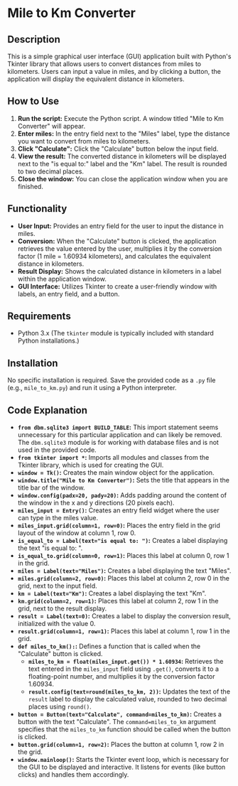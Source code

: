 # Mile to Km Converter

## Description

This is a simple graphical user interface (GUI) application built with Python's Tkinter library that allows users to convert distances from miles to kilometers. Users can input a value in miles, and by clicking a button, the application will display the equivalent distance in kilometers.

## How to Use

1.  **Run the script:** Execute the Python script. A window titled "Mile to Km Converter" will appear.
2.  **Enter miles:** In the entry field next to the "Miles" label, type the distance you want to convert from miles to kilometers.
3.  **Click "Calculate":** Click the "Calculate" button below the input field.
4.  **View the result:** The converted distance in kilometers will be displayed next to the "is equal to:" label and the "Km" label. The result is rounded to two decimal places.
5.  **Close the window:** You can close the application window when you are finished.

## Functionality

* **User Input:** Provides an entry field for the user to input the distance in miles.
* **Conversion:** When the "Calculate" button is clicked, the application retrieves the value entered by the user, multiplies it by the conversion factor (1 mile = 1.60934 kilometers), and calculates the equivalent distance in kilometers.
* **Result Display:** Shows the calculated distance in kilometers in a label within the application window.
* **GUI Interface:** Utilizes Tkinter to create a user-friendly window with labels, an entry field, and a button.

## Requirements

* Python 3.x (The `tkinter` module is typically included with standard Python installations.)

## Installation

No specific installation is required. Save the provided code as a `.py` file (e.g., `mile_to_km.py`) and run it using a Python interpreter.

## Code Explanation

* **`from dbm.sqlite3 import BUILD_TABLE`:** This import statement seems unnecessary for this particular application and can likely be removed. The `dbm.sqlite3` module is for working with database files and is not used in the provided code.
* **`from tkinter import *`:** Imports all modules and classes from the Tkinter library, which is used for creating the GUI.
* **`window = Tk()`:** Creates the main window object for the application.
* **`window.title("Mile to Km Converter")`:** Sets the title that appears in the title bar of the window.
* **`window.config(padx=20, pady=20)`:** Adds padding around the content of the window in the x and y directions (20 pixels each).
* **`miles_input = Entry()`:** Creates an entry field widget where the user can type in the miles value.
* **`miles_input.grid(column=1, row=0)`:** Places the entry field in the grid layout of the window at column 1, row 0.
* **`is_equal_to = Label(text="is equal to: ")`:** Creates a label displaying the text "is equal to: ".
* **`is_equal_to.grid(column=0, row=1)`:** Places this label at column 0, row 1 in the grid.
* **`miles = Label(text="Miles")`:** Creates a label displaying the text "Miles".
* **`miles.grid(column=2, row=0)`:** Places this label at column 2, row 0 in the grid, next to the input field.
* **`km = Label(text="Km")`:** Creates a label displaying the text "Km".
* **`km.grid(column=2, row=1)`:** Places this label at column 2, row 1 in the grid, next to the result display.
* **`result = Label(text=0)`:** Creates a label to display the conversion result, initialized with the value 0.
* **`result.grid(column=1, row=1)`:** Places this label at column 1, row 1 in the grid.
* **`def miles_to_km():`:** Defines a function that is called when the "Calculate" button is clicked.
    * **`miles_to_km = float(miles_input.get()) * 1.60934`:** Retrieves the text entered in the `miles_input` field using `.get()`, converts it to a floating-point number, and multiplies it by the conversion factor 1.60934.
    * **`result.config(text=round(miles_to_km, 2))`:** Updates the text of the `result` label to display the calculated value, rounded to two decimal places using `round()`.
* **`button = Button(text="Calculate", command=miles_to_km)`:** Creates a button with the text "Calculate". The `command=miles_to_km` argument specifies that the `miles_to_km` function should be called when the button is clicked.
* **`button.grid(column=1, row=2)`:** Places the button at column 1, row 2 in the grid.
* **`window.mainloop()`:** Starts the Tkinter event loop, which is necessary for the GUI to be displayed and interactive. It listens for events (like button clicks) and handles them accordingly.
